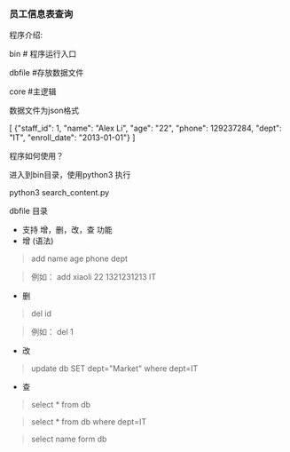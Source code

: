 ### 员工信息表查询
程序介绍:

bin  # 程序运行入口

dbfile #存放数据文件

core   #主逻辑

数据文件为json格式

  [
{"staff_id": 1, "name": "Alex Li", "age": "22", "phone": 129237284, "dept": "IT", "enroll_date": "2013-01-01"}
]

程序如何使用？

进入到bin目录，使用python3 执行 

python3 search_content.py

dbfile 目录

- 支持 增，删，改，查 功能
- 增 (语法)

> add name age phone dept 

> 例如： add xiaoli 22 1321231213 IT
- 删 

> del id

> 例如： del 1

- 改

> update db SET dept="Market" where dept=IT

- 查

> select * from db 

> select * from db where dept=IT

> select name form db

>
